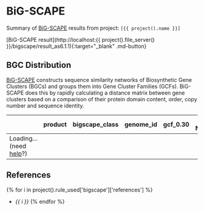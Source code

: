 # BiG-SCAPE
Summary of [BiG-SCAPE](https://github.com/medema-group/BiG-SCAPE) results from project: `[{{ project().name }}]`

[BiG-SCAPE result](http://localhost:{{ project().file_server() }}/bigscape/result_as6.1.1){:target="_blank" .md-button}

## BGC Distribution
[BiG-SCAPE](https://github.com/medema-group/BiG-SCAPE) constructs sequence similarity networks of Biosynthetic Gene Clusters (BGCs) and groups them into Gene Cluster Families (GCFs). BiG-SCAPE does this by rapidly calculating a distance matrix between gene clusters based on a comparison of their protein domain content, order, copy number and sequence identity.


<table id="9b3caf06-1fd3-4b24-b4b2-afbbc5b9efc1" class="display compact"style="max-width:100%"><thead>
    <tr style="text-align: right;">
      <th></th>
      <th>product</th>
      <th>bigscape_class</th>
      <th>genome_id</th>
      <th>gcf_0.30</th>
      <th>Clan Number</th>
      <th>fam_id_0.30</th>
      <th>fam_type_0.30</th>
      <th>fam_known_compounds_0.30</th>
    </tr>
  </thead><tbody><tr><td>Loading... (need <a href=https://mwouts.github.io/itables/troubleshooting.html>help</a>?)</td></tr></tbody></table>
<style>
table td {
    text-overflow: ellipsis;
    overflow: hidden;
}

table th {
    text-overflow: ellipsis;
    overflow: hidden;
}

thead input {
    width: 100%;
    padding: 3px;
    box-sizing: border-box;
}

tfoot input {
    width: 100%;
    padding: 3px;
    box-sizing: border-box;
}

</style>
<link rel="stylesheet" type="text/css" href="https://cdn.datatables.net/1.12.1/css/jquery.dataTables.min.css">
<script type="module">
    // Import jquery and DataTable
    import 'https://code.jquery.com/jquery-3.6.0.min.js';
    import dt from 'https://cdn.datatables.net/1.12.1/js/jquery.dataTables.mjs';
    dt($);

    // Define the table data
    const data = [["NC_003155.5.region001", "terpene", "Terpene", "<a href='http://localhost:{{ project().file_server() }}/antismash/6.1.1/GCF_000009765.2/' target='_blank'>GCF_000009765.2</a>", 1911, NaN, 172, "unknown_family", "u_Terpene_172"], ["NC_003155.5.region002", "lassopeptide", "RiPPs", "<a href='http://localhost:{{ project().file_server() }}/antismash/6.1.1/GCF_000009765.2/' target='_blank'>GCF_000009765.2</a>", 1912, NaN, 150, "unknown_family", "u_RiPPs_150"], ["NC_003155.5.region003", "T1PKS", "PKSI", "<a href='http://localhost:{{ project().file_server() }}/antismash/6.1.1/GCF_000009765.2/' target='_blank'>GCF_000009765.2</a>", 1903, 16.0, 10, "known_family", "filipin;pentamycin"], ["NC_003155.5.region004", "NRPS", "NRPS", "<a href='http://localhost:{{ project().file_server() }}/antismash/6.1.1/GCF_000009765.2/' target='_blank'>GCF_000009765.2</a>", 1914, NaN, 119, "unknown_family", "u_NRPS_119"], ["NC_003155.5.region005", "NRPS-like.NRPS.T1PKS.PKS-like", "PKS-NRP_Hybrids", "<a href='http://localhost:{{ project().file_server() }}/antismash/6.1.1/GCF_000009765.2/' target='_blank'>GCF_000009765.2</a>", 1915, NaN, 103, "unknown_family", "u_PKS-NRP_Hybrids_103"], ["NC_003155.5.region006", "T1PKS", "PKSI", "<a href='http://localhost:{{ project().file_server() }}/antismash/6.1.1/GCF_000009765.2/' target='_blank'>GCF_000009765.2</a>", 1916, 16.0, 39, "unknown_family", "u_PKSI_39"], ["NC_003155.5.region007", "terpene", "Terpene", "<a href='http://localhost:{{ project().file_server() }}/antismash/6.1.1/GCF_000009765.2/' target='_blank'>GCF_000009765.2</a>", 602, NaN, 36, "known_family", "carotenoid"], ["NC_003155.5.region008", "melanin", "Others", "<a href='http://localhost:{{ project().file_server() }}/antismash/6.1.1/GCF_000009765.2/' target='_blank'>GCF_000009765.2</a>", 1918, NaN, 25, "known_family", "melanin"], ["NC_003155.5.region009", "T1PKS", "PKSI", "<a href='http://localhost:{{ project().file_server() }}/antismash/6.1.1/GCF_000009765.2/' target='_blank'>GCF_000009765.2</a>", 1919, 16.0, 40, "unknown_family", "u_PKSI_40"], ["NC_003155.5.region010", "terpene", "Terpene", "<a href='http://localhost:{{ project().file_server() }}/antismash/6.1.1/GCF_000009765.2/' target='_blank'>GCF_000009765.2</a>", 632, NaN, 4, "known_family", "hopene"], ["NC_003155.5.region011", "siderophore", "Others", "<a href='http://localhost:{{ project().file_server() }}/antismash/6.1.1/GCF_000009765.2/' target='_blank'>GCF_000009765.2</a>", 1921, NaN, 29, "unknown_family", "u_Others_29"], ["NC_003155.5.region012", "terpene", "Terpene", "<a href='http://localhost:{{ project().file_server() }}/antismash/6.1.1/GCF_000009765.2/' target='_blank'>GCF_000009765.2</a>", 1922, NaN, 178, "unknown_family", "u_Terpene_178"], ["NC_003155.5.region013", "lassopeptide", "RiPPs", "<a href='http://localhost:{{ project().file_server() }}/antismash/6.1.1/GCF_000009765.2/' target='_blank'>GCF_000009765.2</a>", 1923, NaN, 155, "unknown_family", "u_RiPPs_155"], ["NC_003155.5.region014", "RiPP-like", "RiPPs", "<a href='http://localhost:{{ project().file_server() }}/antismash/6.1.1/GCF_000009765.2/' target='_blank'>GCF_000009765.2</a>", 1924, NaN, 153, "unknown_family", "u_RiPPs_153"], ["NC_003155.5.region015", "butyrolactone.T1PKS.PKS-like", "Others", "<a href='http://localhost:{{ project().file_server() }}/antismash/6.1.1/GCF_000009765.2/' target='_blank'>GCF_000009765.2</a>", 1925, NaN, 61, "unknown_family", "u_Others_61"], ["NC_003155.5.region016", "T2PKS.T1PKS.PKS-like", "PKSother", "<a href='http://localhost:{{ project().file_server() }}/antismash/6.1.1/GCF_000009765.2/' target='_blank'>GCF_000009765.2</a>", 1926, NaN, 106, "unknown_family", "u_PKSother_106"], ["NC_003155.5.region017", "siderophore", "Others", "<a href='http://localhost:{{ project().file_server() }}/antismash/6.1.1/GCF_000009765.2/' target='_blank'>GCF_000009765.2</a>", 1927, NaN, 6, "unknown_family", "u_Others_6"], ["NC_003155.5.region018", "T2PKS.T1PKS", "PKSother", "<a href='http://localhost:{{ project().file_server() }}/antismash/6.1.1/GCF_000009765.2/' target='_blank'>GCF_000009765.2</a>", 204, NaN, 3, "known_family", "spore pigment;BE-24566B;BE-24566B;zunyimycin A;curamycin"], ["NC_003155.5.region019", "terpene", "Terpene", "<a href='http://localhost:{{ project().file_server() }}/antismash/6.1.1/GCF_000009765.2/' target='_blank'>GCF_000009765.2</a>", 1929, NaN, 37, "known_family", "pentalenolactone"], ["NC_003155.5.region020", "terpene", "Terpene", "<a href='http://localhost:{{ project().file_server() }}/antismash/6.1.1/GCF_000009765.2/' target='_blank'>GCF_000009765.2</a>", 1930, NaN, 165, "unknown_family", "u_Terpene_165"], ["NC_003155.5.region021", "NRPS.NRPS-like", "NRPS", "<a href='http://localhost:{{ project().file_server() }}/antismash/6.1.1/GCF_000009765.2/' target='_blank'>GCF_000009765.2</a>", 1931, NaN, 114, "unknown_family", "u_NRPS_114"], ["NC_003155.5.region022", "NRPS.NRPS-like", "NRPS", "<a href='http://localhost:{{ project().file_server() }}/antismash/6.1.1/GCF_000009765.2/' target='_blank'>GCF_000009765.2</a>", 1932, NaN, 132, "unknown_family", "u_NRPS_132"], ["NC_003155.5.region023", "butyrolactone.PKS-like", "Others", "<a href='http://localhost:{{ project().file_server() }}/antismash/6.1.1/GCF_000009765.2/' target='_blank'>GCF_000009765.2</a>", 1933, NaN, 53, "unknown_family", "u_Others_53"], ["NC_003155.5.region024", "arylpolyene.ladderane.NRPS", "Others", "<a href='http://localhost:{{ project().file_server() }}/antismash/6.1.1/GCF_000009765.2/' target='_blank'>GCF_000009765.2</a>", 1934, NaN, 55, "unknown_family", "u_Others_55"], ["NC_003155.5.region025", "terpene", "Terpene", "<a href='http://localhost:{{ project().file_server() }}/antismash/6.1.1/GCF_000009765.2/' target='_blank'>GCF_000009765.2</a>", 1935, NaN, 170, "unknown_family", "u_Terpene_170"], ["NC_003155.5.region026", "siderophore", "Others", "<a href='http://localhost:{{ project().file_server() }}/antismash/6.1.1/GCF_000009765.2/' target='_blank'>GCF_000009765.2</a>", 894, NaN, 1, "known_family", "desferrioxamin B;desferrioxamine E;desferrioxamine E;desferrioxamin B;desferrioxamine"], ["NC_003155.5.region027", "melanin", "Others", "<a href='http://localhost:{{ project().file_server() }}/antismash/6.1.1/GCF_000009765.2/' target='_blank'>GCF_000009765.2</a>", 864, NaN, 21, "known_family", "melanin"], ["NC_003155.5.region028", "lassopeptide", "RiPPs", "<a href='http://localhost:{{ project().file_server() }}/antismash/6.1.1/GCF_000009765.2/' target='_blank'>GCF_000009765.2</a>", 1938, NaN, 146, "unknown_family", "u_RiPPs_146"], ["NC_003155.5.region029", "ectoine", "Others", "<a href='http://localhost:{{ project().file_server() }}/antismash/6.1.1/GCF_000009765.2/' target='_blank'>GCF_000009765.2</a>", 2105, NaN, 2, "known_family", "ectoine"], ["NC_003155.5.region030", "NAPAA", "NRPS", "<a href='http://localhost:{{ project().file_server() }}/antismash/6.1.1/GCF_000009765.2/' target='_blank'>GCF_000009765.2</a>", 1940, NaN, 126, "unknown_family", "u_NRPS_126"], ["NC_003155.5.region031", "T3PKS", "PKSother", "<a href='http://localhost:{{ project().file_server() }}/antismash/6.1.1/GCF_000009765.2/' target='_blank'>GCF_000009765.2</a>", 1941, NaN, 113, "unknown_family", "u_PKSother_113"], ["NC_003155.5.region032", "T1PKS", "PKSI", "<a href='http://localhost:{{ project().file_server() }}/antismash/6.1.1/GCF_000009765.2/' target='_blank'>GCF_000009765.2</a>", 1942, 16.0, 47, "unknown_family", "u_PKSI_47"], ["NC_003155.5.region033", "siderophore", "Others", "<a href='http://localhost:{{ project().file_server() }}/antismash/6.1.1/GCF_000009765.2/' target='_blank'>GCF_000009765.2</a>", 1943, NaN, 65, "unknown_family", "u_Others_65"], ["NC_003155.5.region034", "hglE-KS.T1PKS", "PKSother", "<a href='http://localhost:{{ project().file_server() }}/antismash/6.1.1/GCF_000009765.2/' target='_blank'>GCF_000009765.2</a>", 1944, NaN, 108, "unknown_family", "u_PKSother_108"], ["NC_003155.5.region035", "lanthipeptide-class-iii.RiPP-like", "RiPPs", "<a href='http://localhost:{{ project().file_server() }}/antismash/6.1.1/GCF_000009765.2/' target='_blank'>GCF_000009765.2</a>", 1990, NaN, 16, "known_family", "informatipeptin"], ["NC_010572.1.region036", "terpene", "Terpene", "<a href='http://localhost:{{ project().file_server() }}/antismash/6.1.1/GCF_000010605.1/' target='_blank'>GCF_000010605.1</a>", 1981, NaN, 5, "known_family", "isorenieratene;carotenoid"], ["NC_010572.1.region001", "terpene", "Terpene", "<a href='http://localhost:{{ project().file_server() }}/antismash/6.1.1/GCF_000010605.1/' target='_blank'>GCF_000010605.1</a>", 1983, NaN, 5, "known_family", "isorenieratene;carotenoid"], ["NC_010572.1.region037", "butyrolactone", "Others", "<a href='http://localhost:{{ project().file_server() }}/antismash/6.1.1/GCF_000010605.1/' target='_blank'>GCF_000010605.1</a>", 804, NaN, 27, "known_family", "A-factor"], ["NC_010572.1.region002", "lanthipeptide-class-iv", "RiPPs", "<a href='http://localhost:{{ project().file_server() }}/antismash/6.1.1/GCF_000010605.1/' target='_blank'>GCF_000010605.1</a>", 1947, NaN, 144, "unknown_family", "u_RiPPs_144"], ["NC_010572.1.region038", "terpene", "Terpene", "<a href='http://localhost:{{ project().file_server() }}/antismash/6.1.1/GCF_000010605.1/' target='_blank'>GCF_000010605.1</a>", 1983, NaN, 5, "known_family", "isorenieratene;carotenoid"], ["NC_010572.1.region003", "NRPS.T1PKS", "PKS-NRP_Hybrids", "<a href='http://localhost:{{ project().file_server() }}/antismash/6.1.1/GCF_000010605.1/' target='_blank'>GCF_000010605.1</a>", 1948, NaN, 90, "unknown_family", "u_PKS-NRP_Hybrids_90"], ["NC_010572.1.region004", "T3PKS.NRPS", "PKS-NRP_Hybrids", "<a href='http://localhost:{{ project().file_server() }}/antismash/6.1.1/GCF_000010605.1/' target='_blank'>GCF_000010605.1</a>", 1949, NaN, 94, "unknown_family", "u_PKS-NRP_Hybrids_94"], ["NC_010572.1.region005", "melanin", "Others", "<a href='http://localhost:{{ project().file_server() }}/antismash/6.1.1/GCF_000010605.1/' target='_blank'>GCF_000010605.1</a>", 866, NaN, 28, "known_family", "melanin"], ["NC_010572.1.region006", "LAP.NRPS.T1PKS.NRPS-like", "Others", "<a href='http://localhost:{{ project().file_server() }}/antismash/6.1.1/GCF_000010605.1/' target='_blank'>GCF_000010605.1</a>", 1951, NaN, 70, "unknown_family", "u_Others_70"], ["NC_010572.1.region007", "RiPP-like", "RiPPs", "<a href='http://localhost:{{ project().file_server() }}/antismash/6.1.1/GCF_000010605.1/' target='_blank'>GCF_000010605.1</a>", 1952, NaN, 136, "unknown_family", "u_RiPPs_136"], ["NC_010572.1.region008", "NRPS.T1PKS", "PKS-NRP_Hybrids", "<a href='http://localhost:{{ project().file_server() }}/antismash/6.1.1/GCF_000010605.1/' target='_blank'>GCF_000010605.1</a>", 993, NaN, 31, "known_family", "SGR PTMs"], ["NC_010572.1.region009", "NRPS.NRPS-like", "NRPS", "<a href='http://localhost:{{ project().file_server() }}/antismash/6.1.1/GCF_000010605.1/' target='_blank'>GCF_000010605.1</a>", 1954, NaN, 128, "unknown_family", "u_NRPS_128"], ["NC_010572.1.region010", "terpene", "Terpene", "<a href='http://localhost:{{ project().file_server() }}/antismash/6.1.1/GCF_000010605.1/' target='_blank'>GCF_000010605.1</a>", 632, NaN, 4, "known_family", "hopene"], ["NC_010572.1.region011", "terpene", "Terpene", "<a href='http://localhost:{{ project().file_server() }}/antismash/6.1.1/GCF_000010605.1/' target='_blank'>GCF_000010605.1</a>", 627, NaN, 35, "known_family", "2-methylisoborneol"], ["NC_010572.1.region012", "RiPP-like", "RiPPs", "<a href='http://localhost:{{ project().file_server() }}/antismash/6.1.1/GCF_000010605.1/' target='_blank'>GCF_000010605.1</a>", 1957, NaN, 159, "unknown_family", "u_RiPPs_159"], ["NC_010572.1.region013", "linaridin", "RiPPs", "<a href='http://localhost:{{ project().file_server() }}/antismash/6.1.1/GCF_000010605.1/' target='_blank'>GCF_000010605.1</a>", 1958, NaN, 141, "unknown_family", "u_RiPPs_141"], ["NC_010572.1.region014", "siderophore", "Others", "<a href='http://localhost:{{ project().file_server() }}/antismash/6.1.1/GCF_000010605.1/' target='_blank'>GCF_000010605.1</a>", 1959, NaN, 57, "unknown_family", "u_Others_57"], ["NC_010572.1.region015", "terpene", "Terpene", "<a href='http://localhost:{{ project().file_server() }}/antismash/6.1.1/GCF_000010605.1/' target='_blank'>GCF_000010605.1</a>", 1960, NaN, 176, "unknown_family", "u_Terpene_176"], ["NC_010572.1.region016", "lanthipeptide-class-iii", "RiPPs", "<a href='http://localhost:{{ project().file_server() }}/antismash/6.1.1/GCF_000010605.1/' target='_blank'>GCF_000010605.1</a>", 1961, NaN, 33, "known_family", "AmfS"], ["NC_010572.1.region017", "melanin", "Others", "<a href='http://localhost:{{ project().file_server() }}/antismash/6.1.1/GCF_000010605.1/' target='_blank'>GCF_000010605.1</a>", 1962, NaN, 22, "known_family", "melanin"], ["NC_010572.1.region018", "T1PKS.NRPS-like", "PKS-NRP_Hybrids", "<a href='http://localhost:{{ project().file_server() }}/antismash/6.1.1/GCF_000010605.1/' target='_blank'>GCF_000010605.1</a>", 1963, NaN, 100, "unknown_family", "u_PKS-NRP_Hybrids_100"], ["NC_010572.1.region019", "NRPS", "NRPS", "<a href='http://localhost:{{ project().file_server() }}/antismash/6.1.1/GCF_000010605.1/' target='_blank'>GCF_000010605.1</a>", 1964, NaN, 125, "unknown_family", "u_NRPS_125"], ["NC_010572.1.region020", "arylpolyene.ladderane.NRPS.NRPS-like", "Others", "<a href='http://localhost:{{ project().file_server() }}/antismash/6.1.1/GCF_000010605.1/' target='_blank'>GCF_000010605.1</a>", 1965, NaN, 74, "unknown_family", "u_Others_74"], ["NC_010572.1.region021", "betalactone", "Others", "<a href='http://localhost:{{ project().file_server() }}/antismash/6.1.1/GCF_000010605.1/' target='_blank'>GCF_000010605.1</a>", 1966, NaN, 82, "unknown_family", "u_Others_82"], ["NC_010572.1.region022", "lanthipeptide-class-i", "RiPPs", "<a href='http://localhost:{{ project().file_server() }}/antismash/6.1.1/GCF_000010605.1/' target='_blank'>GCF_000010605.1</a>", 1967, NaN, 148, "unknown_family", "u_RiPPs_148"], ["NC_010572.1.region023", "melanin", "Others", "<a href='http://localhost:{{ project().file_server() }}/antismash/6.1.1/GCF_000010605.1/' target='_blank'>GCF_000010605.1</a>", 1968, NaN, 26, "known_family", "grixazone"], ["NC_010572.1.region024", "LAP.thiopeptide", "RiPPs", "<a href='http://localhost:{{ project().file_server() }}/antismash/6.1.1/GCF_000010605.1/' target='_blank'>GCF_000010605.1</a>", 1969, NaN, 156, "unknown_family", "u_RiPPs_156"], ["NC_010572.1.region025", "siderophore", "Others", "<a href='http://localhost:{{ project().file_server() }}/antismash/6.1.1/GCF_000010605.1/' target='_blank'>GCF_000010605.1</a>", 894, NaN, 1, "known_family", "desferrioxamin B;desferrioxamine E;desferrioxamine E;desferrioxamin B;desferrioxamine"], ["NC_010572.1.region026", "lanthipeptide-class-ii.lanthipeptide-class-iii", "RiPPs", "<a href='http://localhost:{{ project().file_server() }}/antismash/6.1.1/GCF_000010605.1/' target='_blank'>GCF_000010605.1</a>", 1971, NaN, 138, "unknown_family", "u_RiPPs_138"], ["NC_010572.1.region027", "PKS-like", "PKSother", "<a href='http://localhost:{{ project().file_server() }}/antismash/6.1.1/GCF_000010605.1/' target='_blank'>GCF_000010605.1</a>", 1972, NaN, 109, "unknown_family", "u_PKSother_109"], ["NC_010572.1.region028", "ectoine", "Others", "<a href='http://localhost:{{ project().file_server() }}/antismash/6.1.1/GCF_000010605.1/' target='_blank'>GCF_000010605.1</a>", 2105, NaN, 2, "known_family", "ectoine"], ["NC_010572.1.region029", "amglyccycl.RRE-containing", "Others", "<a href='http://localhost:{{ project().file_server() }}/antismash/6.1.1/GCF_000010605.1/' target='_blank'>GCF_000010605.1</a>", 1974, NaN, 63, "unknown_family", "u_Others_63"], ["NC_010572.1.region030", "T1PKS.terpene", "Others", "<a href='http://localhost:{{ project().file_server() }}/antismash/6.1.1/GCF_000010605.1/' target='_blank'>GCF_000010605.1</a>", 1975, NaN, 86, "unknown_family", "u_Others_86"], ["NC_010572.1.region031", "T1PKS", "PKSI", "<a href='http://localhost:{{ project().file_server() }}/antismash/6.1.1/GCF_000010605.1/' target='_blank'>GCF_000010605.1</a>", 1976, 16.0, 46, "unknown_family", "u_PKSI_46"], ["NC_010572.1.region032", "linaridin.T1PKS", "Others", "<a href='http://localhost:{{ project().file_server() }}/antismash/6.1.1/GCF_000010605.1/' target='_blank'>GCF_000010605.1</a>", 1977, NaN, 72, "unknown_family", "u_Others_72"], ["NC_010572.1.region033", "T3PKS", "PKSother", "<a href='http://localhost:{{ project().file_server() }}/antismash/6.1.1/GCF_000010605.1/' target='_blank'>GCF_000010605.1</a>", 1978, NaN, 112, "unknown_family", "u_PKSother_112"], ["NC_010572.1.region034", "NRPS", "NRPS", "<a href='http://localhost:{{ project().file_server() }}/antismash/6.1.1/GCF_000010605.1/' target='_blank'>GCF_000010605.1</a>", 350, NaN, 15, "known_family", "coelichelin;streptobactin"], ["NC_010572.1.region035", "T1PKS.PKS-like.transAT-PKS.NRPS.NRPS-like", "PKS-NRP_Hybrids", "<a href='http://localhost:{{ project().file_server() }}/antismash/6.1.1/GCF_000010605.1/' target='_blank'>GCF_000010605.1</a>", 1980, NaN, 97, "unknown_family", "u_PKS-NRP_Hybrids_97"], ["NC_013929.1.region001", "NRPS", "NRPS", "<a href='http://localhost:{{ project().file_server() }}/antismash/6.1.1/GCF_000091305.1/' target='_blank'>GCF_000091305.1</a>", 1984, NaN, 122, "unknown_family", "u_NRPS_122"], ["NC_013929.1.region002", "betalactone", "Others", "<a href='http://localhost:{{ project().file_server() }}/antismash/6.1.1/GCF_000091305.1/' target='_blank'>GCF_000091305.1</a>", 1985, NaN, 84, "unknown_family", "u_Others_84"], ["NC_013929.1.region003", "NRPS.NRPS-like", "NRPS", "<a href='http://localhost:{{ project().file_server() }}/antismash/6.1.1/GCF_000091305.1/' target='_blank'>GCF_000091305.1</a>", 1986, NaN, 127, "unknown_family", "u_NRPS_127"], ["NC_013929.1.region004", "lanthipeptide-class-iii", "RiPPs", "<a href='http://localhost:{{ project().file_server() }}/antismash/6.1.1/GCF_000091305.1/' target='_blank'>GCF_000091305.1</a>", 1987, NaN, 147, "unknown_family", "u_RiPPs_147"], ["NC_013929.1.region005", "terpene", "Terpene", "<a href='http://localhost:{{ project().file_server() }}/antismash/6.1.1/GCF_000091305.1/' target='_blank'>GCF_000091305.1</a>", 1988, NaN, 164, "unknown_family", "u_Terpene_164"], ["NC_013929.1.region006", "terpene", "Terpene", "<a href='http://localhost:{{ project().file_server() }}/antismash/6.1.1/GCF_000091305.1/' target='_blank'>GCF_000091305.1</a>", 1358, NaN, 17, "known_family", "isorenieratene;isorenieratene"], ["NC_013929.1.region007", "RiPP-like.lanthipeptide-class-iii", "RiPPs", "<a href='http://localhost:{{ project().file_server() }}/antismash/6.1.1/GCF_000091305.1/' target='_blank'>GCF_000091305.1</a>", 1990, NaN, 16, "known_family", "informatipeptin"], ["NC_013929.1.region008", "butyrolactone", "Others", "<a href='http://localhost:{{ project().file_server() }}/antismash/6.1.1/GCF_000091305.1/' target='_blank'>GCF_000091305.1</a>", 1991, NaN, 64, "unknown_family", "u_Others_64"], ["NC_013929.1.region009", "terpene", "Terpene", "<a href='http://localhost:{{ project().file_server() }}/antismash/6.1.1/GCF_000091305.1/' target='_blank'>GCF_000091305.1</a>", 632, NaN, 4, "known_family", "hopene"], ["NC_013929.1.region010", "siderophore", "Others", "<a href='http://localhost:{{ project().file_server() }}/antismash/6.1.1/GCF_000091305.1/' target='_blank'>GCF_000091305.1</a>", 1921, NaN, 29, "unknown_family", "u_Others_29"], ["NC_013929.1.region011", "NAPAA", "NRPS", "<a href='http://localhost:{{ project().file_server() }}/antismash/6.1.1/GCF_000091305.1/' target='_blank'>GCF_000091305.1</a>", 1994, NaN, 131, "unknown_family", "u_NRPS_131"], ["NC_013929.1.region012", "terpene", "Terpene", "<a href='http://localhost:{{ project().file_server() }}/antismash/6.1.1/GCF_000091305.1/' target='_blank'>GCF_000091305.1</a>", 1995, NaN, 167, "unknown_family", "u_Terpene_167"], ["NC_013929.1.region013", "RiPP-like", "RiPPs", "<a href='http://localhost:{{ project().file_server() }}/antismash/6.1.1/GCF_000091305.1/' target='_blank'>GCF_000091305.1</a>", 1996, NaN, 135, "unknown_family", "u_RiPPs_135"], ["NC_013929.1.region014", "terpene", "Terpene", "<a href='http://localhost:{{ project().file_server() }}/antismash/6.1.1/GCF_000091305.1/' target='_blank'>GCF_000091305.1</a>", 1997, NaN, 175, "unknown_family", "u_Terpene_175"], ["NC_013929.1.region015", "siderophore", "Others", "<a href='http://localhost:{{ project().file_server() }}/antismash/6.1.1/GCF_000091305.1/' target='_blank'>GCF_000091305.1</a>", 1927, NaN, 6, "unknown_family", "u_Others_6"], ["NC_013929.1.region016", "NRPS.lanthipeptide-class-i", "Others", "<a href='http://localhost:{{ project().file_server() }}/antismash/6.1.1/GCF_000091305.1/' target='_blank'>GCF_000091305.1</a>", 1999, NaN, 60, "unknown_family", "u_Others_60"], ["NC_013929.1.region017", "T2PKS", "PKSother", "<a href='http://localhost:{{ project().file_server() }}/antismash/6.1.1/GCF_000091305.1/' target='_blank'>GCF_000091305.1</a>", 259, NaN, 8, "known_family", "anthrabenzoxocinone;spore pigment"], ["NC_013929.1.region018", "NRPS.T1PKS", "PKS-NRP_Hybrids", "<a href='http://localhost:{{ project().file_server() }}/antismash/6.1.1/GCF_000091305.1/' target='_blank'>GCF_000091305.1</a>", 2001, NaN, 105, "unknown_family", "u_PKS-NRP_Hybrids_105"], ["NC_013929.1.region019", "lanthipeptide-class-iii", "RiPPs", "<a href='http://localhost:{{ project().file_server() }}/antismash/6.1.1/GCF_000091305.1/' target='_blank'>GCF_000091305.1</a>", 2002, NaN, 151, "unknown_family", "u_RiPPs_151"], ["NC_013929.1.region020", "bottromycin.RiPP-like", "RiPPs", "<a href='http://localhost:{{ project().file_server() }}/antismash/6.1.1/GCF_000091305.1/' target='_blank'>GCF_000091305.1</a>", 447, NaN, 9, "known_family", "bottromycin A2;bottromycin A2;bottromycin A2"], ["NC_013929.1.region021", "siderophore", "Others", "<a href='http://localhost:{{ project().file_server() }}/antismash/6.1.1/GCF_000091305.1/' target='_blank'>GCF_000091305.1</a>", 894, NaN, 1, "known_family", "desferrioxamin B;desferrioxamine E;desferrioxamine E;desferrioxamin B;desferrioxamine"], ["NC_013929.1.region022", "melanin", "Others", "<a href='http://localhost:{{ project().file_server() }}/antismash/6.1.1/GCF_000091305.1/' target='_blank'>GCF_000091305.1</a>", 2005, NaN, 75, "unknown_family", "u_Others_75"], ["NC_013929.1.region023", "butyrolactone.LAP.T1PKS.PKS-like", "Others", "<a href='http://localhost:{{ project().file_server() }}/antismash/6.1.1/GCF_000091305.1/' target='_blank'>GCF_000091305.1</a>", 2006, NaN, 50, "unknown_family", "u_Others_50"], ["NC_013929.1.region024", "ectoine", "Others", "<a href='http://localhost:{{ project().file_server() }}/antismash/6.1.1/GCF_000091305.1/' target='_blank'>GCF_000091305.1</a>", 2105, NaN, 2, "known_family", "ectoine"], ["NC_013929.1.region025", "NAPAA", "NRPS", "<a href='http://localhost:{{ project().file_server() }}/antismash/6.1.1/GCF_000091305.1/' target='_blank'>GCF_000091305.1</a>", 2008, NaN, 123, "unknown_family", "u_NRPS_123"], ["NC_013929.1.region026", "terpene", "Terpene", "<a href='http://localhost:{{ project().file_server() }}/antismash/6.1.1/GCF_000091305.1/' target='_blank'>GCF_000091305.1</a>", 2009, NaN, 171, "unknown_family", "u_Terpene_171"], ["NC_013929.1.region027", "indole.T1PKS", "Others", "<a href='http://localhost:{{ project().file_server() }}/antismash/6.1.1/GCF_000091305.1/' target='_blank'>GCF_000091305.1</a>", 2010, NaN, 87, "unknown_family", "u_Others_87"], ["NC_013929.1.region028", "T1PKS", "PKSI", "<a href='http://localhost:{{ project().file_server() }}/antismash/6.1.1/GCF_000091305.1/' target='_blank'>GCF_000091305.1</a>", 2011, 16.0, 42, "unknown_family", "u_PKSI_42"], ["NC_013929.1.region029", "T3PKS", "PKSother", "<a href='http://localhost:{{ project().file_server() }}/antismash/6.1.1/GCF_000091305.1/' target='_blank'>GCF_000091305.1</a>", 2012, NaN, 107, "unknown_family", "u_PKSother_107"], ["NC_013929.1.region030", "terpene", "Terpene", "<a href='http://localhost:{{ project().file_server() }}/antismash/6.1.1/GCF_000091305.1/' target='_blank'>GCF_000091305.1</a>", 2013, NaN, 177, "unknown_family", "u_Terpene_177"], ["NC_013929.1.region031", "linaridin.T1PKS", "Others", "<a href='http://localhost:{{ project().file_server() }}/antismash/6.1.1/GCF_000091305.1/' target='_blank'>GCF_000091305.1</a>", 2014, NaN, 56, "unknown_family", "u_Others_56"], ["NC_013929.1.region032", "siderophore", "Others", "<a href='http://localhost:{{ project().file_server() }}/antismash/6.1.1/GCF_000091305.1/' target='_blank'>GCF_000091305.1</a>", 2015, NaN, 79, "unknown_family", "u_Others_79"], ["NC_013929.1.region033", "melanin.NRPS", "Others", "<a href='http://localhost:{{ project().file_server() }}/antismash/6.1.1/GCF_000091305.1/' target='_blank'>GCF_000091305.1</a>", 2016, NaN, 59, "unknown_family", "u_Others_59"], ["NC_013929.1.region034", "terpene", "Terpene", "<a href='http://localhost:{{ project().file_server() }}/antismash/6.1.1/GCF_000091305.1/' target='_blank'>GCF_000091305.1</a>", 2017, NaN, 162, "unknown_family", "u_Terpene_162"], ["NC_016582.1.region036", "lanthipeptide-class-i", "RiPPs", "<a href='http://localhost:{{ project().file_server() }}/antismash/6.1.1/GCF_000092385.1/' target='_blank'>GCF_000092385.1</a>", 2101, NaN, 160, "unknown_family", "u_RiPPs_160"], ["NC_016582.1.region001", "NRPS.T1PKS.NRPS-like", "PKS-NRP_Hybrids", "<a href='http://localhost:{{ project().file_server() }}/antismash/6.1.1/GCF_000092385.1/' target='_blank'>GCF_000092385.1</a>", 2066, NaN, 93, "unknown_family", "u_PKS-NRP_Hybrids_93"], ["NC_016582.1.region037", "lanthipeptide-class-ii", "RiPPs", "<a href='http://localhost:{{ project().file_server() }}/antismash/6.1.1/GCF_000092385.1/' target='_blank'>GCF_000092385.1</a>", 1163, NaN, 34, "known_family", "SBI-06990 A1;SBI-06989 A2"], ["NC_016582.1.region002", "RiPP-like", "RiPPs", "<a href='http://localhost:{{ project().file_server() }}/antismash/6.1.1/GCF_000092385.1/' target='_blank'>GCF_000092385.1</a>", 2067, NaN, 134, "unknown_family", "u_RiPPs_134"], ["NC_016582.1.region038", "lanthipeptide-class-iii", "RiPPs", "<a href='http://localhost:{{ project().file_server() }}/antismash/6.1.1/GCF_000092385.1/' target='_blank'>GCF_000092385.1</a>", 2103, NaN, 143, "unknown_family", "u_RiPPs_143"], ["NC_016582.1.region003", "terpene", "Terpene", "<a href='http://localhost:{{ project().file_server() }}/antismash/6.1.1/GCF_000092385.1/' target='_blank'>GCF_000092385.1</a>", 2068, NaN, 169, "unknown_family", "u_Terpene_169"], ["NC_016582.1.region039", "PKS-like", "PKSother", "<a href='http://localhost:{{ project().file_server() }}/antismash/6.1.1/GCF_000092385.1/' target='_blank'>GCF_000092385.1</a>", 2104, NaN, 110, "unknown_family", "u_PKSother_110"], ["NC_016582.1.region004", "transAT-PKS.NRPS.hglE-KS.PKS-like", "PKS-NRP_Hybrids", "<a href='http://localhost:{{ project().file_server() }}/antismash/6.1.1/GCF_000092385.1/' target='_blank'>GCF_000092385.1</a>", 2069, NaN, 99, "unknown_family", "u_PKS-NRP_Hybrids_99"], ["NC_016582.1.region040", "ectoine", "Others", "<a href='http://localhost:{{ project().file_server() }}/antismash/6.1.1/GCF_000092385.1/' target='_blank'>GCF_000092385.1</a>", 2105, NaN, 2, "known_family", "ectoine"], ["NC_016582.1.region005", "T1PKS.RiPP-like", "Others", "<a href='http://localhost:{{ project().file_server() }}/antismash/6.1.1/GCF_000092385.1/' target='_blank'>GCF_000092385.1</a>", 2070, NaN, 80, "unknown_family", "u_Others_80"], ["NC_016582.1.region042", "T1PKS", "PKSI", "<a href='http://localhost:{{ project().file_server() }}/antismash/6.1.1/GCF_000092385.1/' target='_blank'>GCF_000092385.1</a>", 2107, 16.0, 18, "known_family", "nanchangmycin"], ["NC_016582.1.region006", "transAT-PKS.NRPS.T1PKS", "PKS-NRP_Hybrids", "<a href='http://localhost:{{ project().file_server() }}/antismash/6.1.1/GCF_000092385.1/' target='_blank'>GCF_000092385.1</a>", 2071, NaN, 104, "unknown_family", "u_PKS-NRP_Hybrids_104"], ["NC_016582.1.region041", "siderophore", "Others", "<a href='http://localhost:{{ project().file_server() }}/antismash/6.1.1/GCF_000092385.1/' target='_blank'>GCF_000092385.1</a>", 2106, NaN, 51, "unknown_family", "u_Others_51"], ["NC_016582.1.region007", "T1PKS", "PKSI", "<a href='http://localhost:{{ project().file_server() }}/antismash/6.1.1/GCF_000092385.1/' target='_blank'>GCF_000092385.1</a>", 2072, 2073.0, 13, "known_family", "meilingmycin"], ["NC_016582.1.region043", "butyrolactone", "Others", "<a href='http://localhost:{{ project().file_server() }}/antismash/6.1.1/GCF_000092385.1/' target='_blank'>GCF_000092385.1</a>", 2032, NaN, 30, "unknown_family", "u_Others_30"], ["NC_016582.1.region008", "T1PKS", "PKSI", "<a href='http://localhost:{{ project().file_server() }}/antismash/6.1.1/GCF_000092385.1/' target='_blank'>GCF_000092385.1</a>", 2073, 2073.0, 13, "known_family", "meilingmycin"], ["NC_016582.1.region044", "terpene", "Terpene", "<a href='http://localhost:{{ project().file_server() }}/antismash/6.1.1/GCF_000092385.1/' target='_blank'>GCF_000092385.1</a>", 2109, NaN, 168, "unknown_family", "u_Terpene_168"], ["NC_016582.1.region009", "NRPS", "NRPS", "<a href='http://localhost:{{ project().file_server() }}/antismash/6.1.1/GCF_000092385.1/' target='_blank'>GCF_000092385.1</a>", 2074, NaN, 120, "unknown_family", "u_NRPS_120"], ["NC_016582.1.region045", "ranthipeptide.NRPS-like", "Others", "<a href='http://localhost:{{ project().file_server() }}/antismash/6.1.1/GCF_000092385.1/' target='_blank'>GCF_000092385.1</a>", 2110, NaN, 68, "unknown_family", "u_Others_68"], ["NC_016582.1.region010", "furan.NRPS.hglE-KS.T1PKS", "Others", "<a href='http://localhost:{{ project().file_server() }}/antismash/6.1.1/GCF_000092385.1/' target='_blank'>GCF_000092385.1</a>", 2075, NaN, 76, "unknown_family", "u_Others_76"], ["NC_016582.1.region046", "lanthipeptide-class-ii", "RiPPs", "<a href='http://localhost:{{ project().file_server() }}/antismash/6.1.1/GCF_000092385.1/' target='_blank'>GCF_000092385.1</a>", 2111, NaN, 149, "unknown_family", "u_RiPPs_149"], ["NC_016582.1.region011", "terpene", "Terpene", "<a href='http://localhost:{{ project().file_server() }}/antismash/6.1.1/GCF_000092385.1/' target='_blank'>GCF_000092385.1</a>", 2076, NaN, 161, "unknown_family", "u_Terpene_161"], ["NC_016582.1.region012", "NAPAA.NRPS-like", "NRPS", "<a href='http://localhost:{{ project().file_server() }}/antismash/6.1.1/GCF_000092385.1/' target='_blank'>GCF_000092385.1</a>", 2077, NaN, 115, "unknown_family", "u_NRPS_115"], ["NC_016582.1.region013", "NRPS.T1PKS", "PKS-NRP_Hybrids", "<a href='http://localhost:{{ project().file_server() }}/antismash/6.1.1/GCF_000092385.1/' target='_blank'>GCF_000092385.1</a>", 2078, NaN, 98, "unknown_family", "u_PKS-NRP_Hybrids_98"], ["NC_016582.1.region014", "T1PKS.PKS-like", "PKSother", "<a href='http://localhost:{{ project().file_server() }}/antismash/6.1.1/GCF_000092385.1/' target='_blank'>GCF_000092385.1</a>", 2079, NaN, 111, "unknown_family", "u_PKSother_111"], ["NC_016582.1.region015", "terpene", "Terpene", "<a href='http://localhost:{{ project().file_server() }}/antismash/6.1.1/GCF_000092385.1/' target='_blank'>GCF_000092385.1</a>", 2080, NaN, 180, "unknown_family", "u_Terpene_180"], ["NC_016582.1.region016", "nucleoside", "Others", "<a href='http://localhost:{{ project().file_server() }}/antismash/6.1.1/GCF_000092385.1/' target='_blank'>GCF_000092385.1</a>", 2081, NaN, 77, "unknown_family", "u_Others_77"], ["NC_016582.1.region017", "NRPS-like", "NRPS", "<a href='http://localhost:{{ project().file_server() }}/antismash/6.1.1/GCF_000092385.1/' target='_blank'>GCF_000092385.1</a>", 2082, NaN, 118, "unknown_family", "u_NRPS_118"], ["NC_016582.1.region018", "T1PKS", "PKSI", "<a href='http://localhost:{{ project().file_server() }}/antismash/6.1.1/GCF_000092385.1/' target='_blank'>GCF_000092385.1</a>", 2083, 16.0, 48, "unknown_family", "u_PKSI_48"], ["NC_016582.1.region019", "terpene", "Terpene", "<a href='http://localhost:{{ project().file_server() }}/antismash/6.1.1/GCF_000092385.1/' target='_blank'>GCF_000092385.1</a>", 2084, NaN, 173, "unknown_family", "u_Terpene_173"], ["NC_016582.1.region020", "redox-cofactor", "Others", "<a href='http://localhost:{{ project().file_server() }}/antismash/6.1.1/GCF_000092385.1/' target='_blank'>GCF_000092385.1</a>", 2034, NaN, 23, "unknown_family", "u_Others_23"], ["NC_016582.1.region021", "NRPS.T1PKS", "PKS-NRP_Hybrids", "<a href='http://localhost:{{ project().file_server() }}/antismash/6.1.1/GCF_000092385.1/' target='_blank'>GCF_000092385.1</a>", 2086, NaN, 92, "unknown_family", "u_PKS-NRP_Hybrids_92"], ["NC_016582.1.region022", "thioamitides.LAP.thiopeptide", "Others", "<a href='http://localhost:{{ project().file_server() }}/antismash/6.1.1/GCF_000092385.1/' target='_blank'>GCF_000092385.1</a>", 2087, NaN, 66, "unknown_family", "u_Others_66"], ["NC_016582.1.region023", "terpene", "Terpene", "<a href='http://localhost:{{ project().file_server() }}/antismash/6.1.1/GCF_000092385.1/' target='_blank'>GCF_000092385.1</a>", 632, NaN, 4, "known_family", "hopene"], ["NC_016582.1.region024", "lassopeptide", "RiPPs", "<a href='http://localhost:{{ project().file_server() }}/antismash/6.1.1/GCF_000092385.1/' target='_blank'>GCF_000092385.1</a>", 2089, NaN, 152, "unknown_family", "u_RiPPs_152"], ["NC_016582.1.region025", "T2PKS", "PKSother", "<a href='http://localhost:{{ project().file_server() }}/antismash/6.1.1/GCF_000092385.1/' target='_blank'>GCF_000092385.1</a>", 259, NaN, 8, "known_family", "anthrabenzoxocinone;spore pigment"], ["NC_016582.1.region026", "NRPS", "NRPS", "<a href='http://localhost:{{ project().file_server() }}/antismash/6.1.1/GCF_000092385.1/' target='_blank'>GCF_000092385.1</a>", 2091, NaN, 117, "unknown_family", "u_NRPS_117"], ["NC_016582.1.region027", "RiPP-like", "RiPPs", "<a href='http://localhost:{{ project().file_server() }}/antismash/6.1.1/GCF_000092385.1/' target='_blank'>GCF_000092385.1</a>", 2092, NaN, 158, "unknown_family", "u_RiPPs_158"], ["NC_016582.1.region028", "T1PKS.NRPS-like", "PKS-NRP_Hybrids", "<a href='http://localhost:{{ project().file_server() }}/antismash/6.1.1/GCF_000092385.1/' target='_blank'>GCF_000092385.1</a>", 2093, NaN, 102, "unknown_family", "u_PKS-NRP_Hybrids_102"], ["NC_016582.1.region029", "siderophore", "Others", "<a href='http://localhost:{{ project().file_server() }}/antismash/6.1.1/GCF_000092385.1/' target='_blank'>GCF_000092385.1</a>", 1927, NaN, 6, "unknown_family", "u_Others_6"], ["NC_016582.1.region030", "NRPS-like", "NRPS", "<a href='http://localhost:{{ project().file_server() }}/antismash/6.1.1/GCF_000092385.1/' target='_blank'>GCF_000092385.1</a>", 2095, NaN, 14, "known_family", "echoside A;echoside B;echoside C;echoside D;echoside E"], ["NC_016582.1.region031", "thioamitides", "Others", "<a href='http://localhost:{{ project().file_server() }}/antismash/6.1.1/GCF_000092385.1/' target='_blank'>GCF_000092385.1</a>", 2096, NaN, 88, "unknown_family", "u_Others_88"], ["NC_016582.1.region032", "NRPS.T1PKS.NRPS-like", "PKS-NRP_Hybrids", "<a href='http://localhost:{{ project().file_server() }}/antismash/6.1.1/GCF_000092385.1/' target='_blank'>GCF_000092385.1</a>", 2097, NaN, 95, "unknown_family", "u_PKS-NRP_Hybrids_95"], ["NC_016582.1.region033", "NRPS.siderophore.NRPS-like", "Others", "<a href='http://localhost:{{ project().file_server() }}/antismash/6.1.1/GCF_000092385.1/' target='_blank'>GCF_000092385.1</a>", 894, NaN, 1, "known_family", "desferrioxamin B;desferrioxamine E;desferrioxamine E;desferrioxamin B;desferrioxamine"], ["NC_016582.1.region034", "arylpolyene.ladderane", "Others", "<a href='http://localhost:{{ project().file_server() }}/antismash/6.1.1/GCF_000092385.1/' target='_blank'>GCF_000092385.1</a>", 2099, NaN, 62, "unknown_family", "u_Others_62"], ["NC_016582.1.region035", "RRE-containing.oligosaccharide.T2PKS.PKS-like.NRPS", "Others", "<a href='http://localhost:{{ project().file_server() }}/antismash/6.1.1/GCF_000092385.1/' target='_blank'>GCF_000092385.1</a>", 2100, NaN, 54, "unknown_family", "u_Others_54"], ["NC_016582.1.region047", "T1PKS", "PKSI", "<a href='http://localhost:{{ project().file_server() }}/antismash/6.1.1/GCF_000092385.1/' target='_blank'>GCF_000092385.1</a>", 2112, 16.0, 45, "unknown_family", "u_PKSI_45"], ["NC_016582.1.region048", "NRPS.PKS-like", "PKS-NRP_Hybrids", "<a href='http://localhost:{{ project().file_server() }}/antismash/6.1.1/GCF_000092385.1/' target='_blank'>GCF_000092385.1</a>", 2113, NaN, 91, "unknown_family", "u_PKS-NRP_Hybrids_91"], ["NC_016582.1.region049", "NRPS-like", "NRPS", "<a href='http://localhost:{{ project().file_server() }}/antismash/6.1.1/GCF_000092385.1/' target='_blank'>GCF_000092385.1</a>", 2114, NaN, 124, "unknown_family", "u_NRPS_124"], ["NC_016582.1.region050", "transAT-PKS.NRPS.terpene", "Others", "<a href='http://localhost:{{ project().file_server() }}/antismash/6.1.1/GCF_000092385.1/' target='_blank'>GCF_000092385.1</a>", 2115, NaN, 85, "unknown_family", "u_Others_85"], ["NC_016582.1.region051", "T1PKS", "PKSI", "<a href='http://localhost:{{ project().file_server() }}/antismash/6.1.1/GCF_000092385.1/' target='_blank'>GCF_000092385.1</a>", 2116, 16.0, 41, "unknown_family", "u_PKSI_41"], ["NC_015957.1.region033", "NAPAA.hglE-KS.T1PKS", "PKS-NRP_Hybrids", "<a href='http://localhost:{{ project().file_server() }}/antismash/6.1.1/GCF_000147815.2/' target='_blank'>GCF_000147815.2</a>", 2053, NaN, 101, "unknown_family", "u_PKS-NRP_Hybrids_101"], ["NC_015951.1.region001", "NRPS.betalactone", "Others", "<a href='http://localhost:{{ project().file_server() }}/antismash/6.1.1/GCF_000147815.2/' target='_blank'>GCF_000147815.2</a>", 2018, NaN, 81, "unknown_family", "u_Others_81"], ["NC_015957.1.region034", "T1PKS", "PKSI", "<a href='http://localhost:{{ project().file_server() }}/antismash/6.1.1/GCF_000147815.2/' target='_blank'>GCF_000147815.2</a>", 2054, 16.0, 38, "unknown_family", "u_PKSI_38"], ["NC_015951.1.region002", "lassopeptide", "RiPPs", "<a href='http://localhost:{{ project().file_server() }}/antismash/6.1.1/GCF_000147815.2/' target='_blank'>GCF_000147815.2</a>", 2019, NaN, 145, "unknown_family", "u_RiPPs_145"], ["NC_015957.1.region035", "siderophore.T1PKS", "Others", "<a href='http://localhost:{{ project().file_server() }}/antismash/6.1.1/GCF_000147815.2/' target='_blank'>GCF_000147815.2</a>", 2055, NaN, 49, "unknown_family", "u_Others_49"], ["NC_015952.1.region001", "butyrolactone", "Others", "<a href='http://localhost:{{ project().file_server() }}/antismash/6.1.1/GCF_000147815.2/' target='_blank'>GCF_000147815.2</a>", 2020, NaN, 52, "unknown_family", "u_Others_52"], ["NC_015957.1.region036", "ectoine", "Others", "<a href='http://localhost:{{ project().file_server() }}/antismash/6.1.1/GCF_000147815.2/' target='_blank'>GCF_000147815.2</a>", 2105, NaN, 2, "known_family", "ectoine"], ["NC_015957.1.region001", "siderophore", "Others", "<a href='http://localhost:{{ project().file_server() }}/antismash/6.1.1/GCF_000147815.2/' target='_blank'>GCF_000147815.2</a>", 894, NaN, 1, "known_family", "desferrioxamin B;desferrioxamine E;desferrioxamine E;desferrioxamin B;desferrioxamine"], ["NC_015957.1.region037", "terpene", "Terpene", "<a href='http://localhost:{{ project().file_server() }}/antismash/6.1.1/GCF_000147815.2/' target='_blank'>GCF_000147815.2</a>", 2057, NaN, 181, "unknown_family", "u_Terpene_181"], ["NC_015957.1.region002", "lanthipeptide-class-i", "RiPPs", "<a href='http://localhost:{{ project().file_server() }}/antismash/6.1.1/GCF_000147815.2/' target='_blank'>GCF_000147815.2</a>", 2022, NaN, 154, "unknown_family", "u_RiPPs_154"], ["NC_015957.1.region039", "T1PKS", "PKSI", "<a href='http://localhost:{{ project().file_server() }}/antismash/6.1.1/GCF_000147815.2/' target='_blank'>GCF_000147815.2</a>", 1805, 16.0, 11, "known_family", "mediomycin A;mediomiycin A"], ["NC_015957.1.region003", "NRPS-like", "NRPS", "<a href='http://localhost:{{ project().file_server() }}/antismash/6.1.1/GCF_000147815.2/' target='_blank'>GCF_000147815.2</a>", 2095, NaN, 14, "known_family", "echoside A;echoside B;echoside C;echoside D;echoside E"], ["NC_015957.1.region038", "lanthipeptide-class-ii", "RiPPs", "<a href='http://localhost:{{ project().file_server() }}/antismash/6.1.1/GCF_000147815.2/' target='_blank'>GCF_000147815.2</a>", 2058, NaN, 140, "unknown_family", "u_RiPPs_140"], ["NC_015957.1.region004", "siderophore", "Others", "<a href='http://localhost:{{ project().file_server() }}/antismash/6.1.1/GCF_000147815.2/' target='_blank'>GCF_000147815.2</a>", 1927, NaN, 6, "unknown_family", "u_Others_6"], ["NC_015957.1.region040", "RRE-containing", "RiPPs", "<a href='http://localhost:{{ project().file_server() }}/antismash/6.1.1/GCF_000147815.2/' target='_blank'>GCF_000147815.2</a>", 2060, NaN, 157, "unknown_family", "u_RiPPs_157"], ["NC_015957.1.region005", "RiPP-like", "RiPPs", "<a href='http://localhost:{{ project().file_server() }}/antismash/6.1.1/GCF_000147815.2/' target='_blank'>GCF_000147815.2</a>", 2025, NaN, 137, "unknown_family", "u_RiPPs_137"], ["NC_015957.1.region041", "ladderane", "Others", "<a href='http://localhost:{{ project().file_server() }}/antismash/6.1.1/GCF_000147815.2/' target='_blank'>GCF_000147815.2</a>", 2061, NaN, 83, "unknown_family", "u_Others_83"], ["NC_015957.1.region006", "T2PKS", "PKSother", "<a href='http://localhost:{{ project().file_server() }}/antismash/6.1.1/GCF_000147815.2/' target='_blank'>GCF_000147815.2</a>", 204, NaN, 3, "known_family", "spore pigment;BE-24566B;BE-24566B;zunyimycin A;curamycin"], ["NC_015957.1.region042", "NRPS", "NRPS", "<a href='http://localhost:{{ project().file_server() }}/antismash/6.1.1/GCF_000147815.2/' target='_blank'>GCF_000147815.2</a>", 2062, NaN, 121, "unknown_family", "u_NRPS_121"], ["NC_015957.1.region007", "terpene", "Terpene", "<a href='http://localhost:{{ project().file_server() }}/antismash/6.1.1/GCF_000147815.2/' target='_blank'>GCF_000147815.2</a>", 632, NaN, 4, "known_family", "hopene"], ["NC_015957.1.region043", "indole", "Others", "<a href='http://localhost:{{ project().file_server() }}/antismash/6.1.1/GCF_000147815.2/' target='_blank'>GCF_000147815.2</a>", 1382, NaN, 24, "known_family", "5-isoprenylindole-3-carboxylate \u03b2-D-glycosyl ester"], ["NC_015957.1.region008", "lanthipeptide-class-i", "RiPPs", "<a href='http://localhost:{{ project().file_server() }}/antismash/6.1.1/GCF_000147815.2/' target='_blank'>GCF_000147815.2</a>", 2028, NaN, 139, "unknown_family", "u_RiPPs_139"], ["NC_015957.1.region009", "NRPS", "NRPS", "<a href='http://localhost:{{ project().file_server() }}/antismash/6.1.1/GCF_000147815.2/' target='_blank'>GCF_000147815.2</a>", 2029, NaN, 133, "unknown_family", "u_NRPS_133"], ["NC_015957.1.region010", "lassopeptide", "RiPPs", "<a href='http://localhost:{{ project().file_server() }}/antismash/6.1.1/GCF_000147815.2/' target='_blank'>GCF_000147815.2</a>", 2030, NaN, 142, "unknown_family", "u_RiPPs_142"], ["NC_015957.1.region011", "T1PKS", "PKSI", "<a href='http://localhost:{{ project().file_server() }}/antismash/6.1.1/GCF_000147815.2/' target='_blank'>GCF_000147815.2</a>", 2031, 16.0, 44, "unknown_family", "u_PKSI_44"], ["NC_015957.1.region012", "butyrolactone", "Others", "<a href='http://localhost:{{ project().file_server() }}/antismash/6.1.1/GCF_000147815.2/' target='_blank'>GCF_000147815.2</a>", 2032, NaN, 30, "unknown_family", "u_Others_30"], ["NC_015957.1.region013", "hserlactone", "Others", "<a href='http://localhost:{{ project().file_server() }}/antismash/6.1.1/GCF_000147815.2/' target='_blank'>GCF_000147815.2</a>", 2033, NaN, 69, "unknown_family", "u_Others_69"], ["NC_015957.1.region014", "redox-cofactor", "Others", "<a href='http://localhost:{{ project().file_server() }}/antismash/6.1.1/GCF_000147815.2/' target='_blank'>GCF_000147815.2</a>", 2034, NaN, 23, "unknown_family", "u_Others_23"], ["NC_015957.1.region015", "T1PKS", "PKSI", "<a href='http://localhost:{{ project().file_server() }}/antismash/6.1.1/GCF_000147815.2/' target='_blank'>GCF_000147815.2</a>", 50, 16.0, 19, "known_family", "elaiophylin"], ["NC_015957.1.region016", "T1PKS", "PKSI", "<a href='http://localhost:{{ project().file_server() }}/antismash/6.1.1/GCF_000147815.2/' target='_blank'>GCF_000147815.2</a>", 2036, 16.0, 43, "unknown_family", "u_PKSI_43"], ["NC_015957.1.region017", "T1PKS", "PKSI", "<a href='http://localhost:{{ project().file_server() }}/antismash/6.1.1/GCF_000147815.2/' target='_blank'>GCF_000147815.2</a>", 108, 16.0, 20, "known_family", "nigericin"], ["NC_015957.1.region018", "T1PKS", "PKSI", "<a href='http://localhost:{{ project().file_server() }}/antismash/6.1.1/GCF_000147815.2/' target='_blank'>GCF_000147815.2</a>", 2038, 16.0, 12, "known_family", "azalomycin F3a;niphimycins C-E"], ["NC_015957.1.region019", "betalactone", "Others", "<a href='http://localhost:{{ project().file_server() }}/antismash/6.1.1/GCF_000147815.2/' target='_blank'>GCF_000147815.2</a>", 2039, NaN, 67, "unknown_family", "u_Others_67"], ["NC_015957.1.region020", "NRPS.T1PKS.NRPS-like", "PKS-NRP_Hybrids", "<a href='http://localhost:{{ project().file_server() }}/antismash/6.1.1/GCF_000147815.2/' target='_blank'>GCF_000147815.2</a>", 2040, NaN, 96, "unknown_family", "u_PKS-NRP_Hybrids_96"], ["NC_015957.1.region021", "NRPS.T1PKS", "PKS-NRP_Hybrids", "<a href='http://localhost:{{ project().file_server() }}/antismash/6.1.1/GCF_000147815.2/' target='_blank'>GCF_000147815.2</a>", 2041, NaN, 89, "unknown_family", "u_PKS-NRP_Hybrids_89"], ["NC_015957.1.region022", "NRPS-like", "NRPS", "<a href='http://localhost:{{ project().file_server() }}/antismash/6.1.1/GCF_000147815.2/' target='_blank'>GCF_000147815.2</a>", 2042, NaN, 130, "unknown_family", "u_NRPS_130"], ["NC_015957.1.region023", "terpene.PKS-like", "Others", "<a href='http://localhost:{{ project().file_server() }}/antismash/6.1.1/GCF_000147815.2/' target='_blank'>GCF_000147815.2</a>", 2043, NaN, 58, "unknown_family", "u_Others_58"], ["NC_015957.1.region024", "terpene", "Terpene", "<a href='http://localhost:{{ project().file_server() }}/antismash/6.1.1/GCF_000147815.2/' target='_blank'>GCF_000147815.2</a>", 2044, NaN, 163, "unknown_family", "u_Terpene_163"], ["NC_015957.1.region025", "NRPS", "NRPS", "<a href='http://localhost:{{ project().file_server() }}/antismash/6.1.1/GCF_000147815.2/' target='_blank'>GCF_000147815.2</a>", 2045, NaN, 116, "unknown_family", "u_NRPS_116"], ["NC_015957.1.region026", "hglE-KS.T1PKS.RiPP-like", "Others", "<a href='http://localhost:{{ project().file_server() }}/antismash/6.1.1/GCF_000147815.2/' target='_blank'>GCF_000147815.2</a>", 2046, NaN, 71, "unknown_family", "u_Others_71"], ["NC_015957.1.region027", "NRPS-like", "NRPS", "<a href='http://localhost:{{ project().file_server() }}/antismash/6.1.1/GCF_000147815.2/' target='_blank'>GCF_000147815.2</a>", 2047, NaN, 129, "unknown_family", "u_NRPS_129"], ["NC_015957.1.region028", "T1PKS.NRPS-like", "PKS-NRP_Hybrids", "<a href='http://localhost:{{ project().file_server() }}/antismash/6.1.1/GCF_000147815.2/' target='_blank'>GCF_000147815.2</a>", 2048, NaN, 32, "known_family", "hygrocin A;hygrocin B"], ["NC_015957.1.region029", "NRPS.T1PKS.lanthipeptide-class-i", "Others", "<a href='http://localhost:{{ project().file_server() }}/antismash/6.1.1/GCF_000147815.2/' target='_blank'>GCF_000147815.2</a>", 2049, NaN, 78, "unknown_family", "u_Others_78"], ["NC_015957.1.region030", "terpene", "Terpene", "<a href='http://localhost:{{ project().file_server() }}/antismash/6.1.1/GCF_000147815.2/' target='_blank'>GCF_000147815.2</a>", 2050, NaN, 174, "unknown_family", "u_Terpene_174"], ["NC_015957.1.region031", "terpene", "Terpene", "<a href='http://localhost:{{ project().file_server() }}/antismash/6.1.1/GCF_000147815.2/' target='_blank'>GCF_000147815.2</a>", 2051, NaN, 166, "unknown_family", "u_Terpene_166"], ["NC_015957.1.region032", "T1PKS.NRPS-like", "PKS-NRP_Hybrids", "<a href='http://localhost:{{ project().file_server() }}/antismash/6.1.1/GCF_000147815.2/' target='_blank'>GCF_000147815.2</a>", 63, NaN, 7, "known_family", "herbimycin A;geldanamycin;geldanamycin"], ["NC_015957.1.region044", "arylpolyene.ladderane.NRPS", "Others", "<a href='http://localhost:{{ project().file_server() }}/antismash/6.1.1/GCF_000147815.2/' target='_blank'>GCF_000147815.2</a>", 2064, NaN, 73, "unknown_family", "u_Others_73"], ["NC_015957.1.region045", "terpene", "Terpene", "<a href='http://localhost:{{ project().file_server() }}/antismash/6.1.1/GCF_000147815.2/' target='_blank'>GCF_000147815.2</a>", 2065, NaN, 179, "unknown_family", "u_Terpene_179"]];

    // Define the dt_args
    let dt_args = {"scrollX": "200px", "columnDefs": [{"width": "80%", "targets": "_all"}, {"className": "dt-center", "targets": "_all"}], "lengthMenu": [5, 10, 20, 50, 100, 200, 500], "order": []};
    dt_args["data"] = data;

    $(document).ready(function () {

        $('#9b3caf06-1fd3-4b24-b4b2-afbbc5b9efc1').DataTable(dt_args);
    });
</script>



## References
{% for i in project().rule_used['bigscape']['references'] %}
  - *{{ i }}*
{% endfor %}
